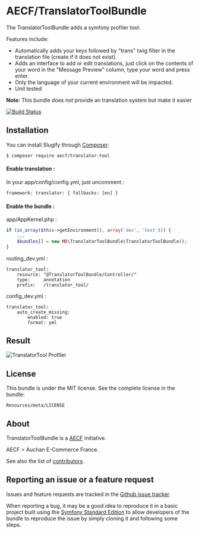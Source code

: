 AECF/TranslatorToolBundle
=============

The TranslatorToolBundle adds a symfony profiler tool.

Features include:

- Automatically adds your keys followed by "trans" twig filter in the translation file (create if it does not exist).
- Adds an interface to add or edit translations, just click on the contents of your word in the "Message Preview" column, type your word and press enter.
- Only the language of your current environment will be impacted.
- Unit tested

**Note:** This bundle does *not* provide an translation system but make it easier

[![Build Status](https://travis-ci.org/Aecf/TranslatorToolBundle.svg?branch=master)](https://travis-ci.org/Aecf/TranslatorToolBundle)

Installation
------------

You can install Slugify through [Composer](https://getcomposer.org):

```shell
$ composer require aecf/translator-tool
```

#### Enable translation :
In your app/config/config.yml, just uncomment :

    framework: translator: { fallbacks: [en] }

#### Enable the bundle :

app/AppKernel.php :

```php
if (in_array($this->getEnvironment(), array('dev', 'test'))) {
    ...
    $bundles[] = new MD\TranslatorToolBundle\TranslatorToolBundle();
}
```

routing_dev.yml :

    translator_tool:
        resource: "@TranslatorToolBundle/Controller/"
        type:     annotation
        prefix:   /translator_tool/

config_dev.yml :

    translator_tool:
        auto_create_missing:
            enabled: true
            format: yml

Result
------

![TranslatorTool Profiler](https://github.com/Aecf/TranslatorToolBundle/tree/master/Resources/doc/profiler.png)

License
-------

This bundle is under the MIT license. See the complete license in the bundle:

    Resources/meta/LICENSE

About
-----

TranslatorToolBundle is a [AECF](https://github.com/Aecf) initiative.

AECF = Auchan E-Commerce France.

See also the list of [contributors](https://github.com/Aecf/TranslatorToolBundle/contributors).

Reporting an issue or a feature request
---------------------------------------

Issues and feature requests are tracked in the [Github issue tracker](https://github.com/Aecf/TranslatorToolBundle/issues).

When reporting a bug, it may be a good idea to reproduce it in a basic project
built using the [Symfony Standard Edition](https://github.com/symfony/symfony-standard)
to allow developers of the bundle to reproduce the issue by simply cloning it
and following some steps.
